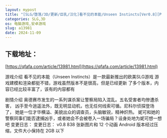 ```yaml
---
layout: mypost
title: "[SLG/堕落/3D/更新/巨乳/汉化]看不见的本能/Unseen Instincts[Ver0.8][PC+安卓/3.20G]"
categories: SLG,3D
os: 电脑游戏,安卓游戏
slug: a13981
date: 2024-11-09
---
```


## 下载地址：

[https://qfafa.com/article/13981.html](https://qfafa.com/article/13981.html)

游戏介绍
看不见的本能（Unseen Instincts）是一款最新推出的欧美SLG游戏
游戏建模和渲染都挺不错，游戏虽然版本不是很高，但是已经更新
了多个版本，内容已经比较丰富了，该有的内容都有

剧情介绍
奥德赛市发生的一系列谋杀案让警察局陷入混乱。五名受害者均惨遭杀害，
凶手至今逍遥法外，既无明显动机，也无任何线索可循。尼科尔侦探登场了，
她是一位才华横溢、美貌出众的调查员，头脑敏锐，精神炽热。
妮可和她的警察同事们能否逮捕凶手，或者她会不会被卷入一场骗局？设身处地为妮可想一想吧
变更日志：
变更日志：
v0.8
838 张新图片和 12 个动画
Android 版本经过压缩，文件大小保持在 2GB 以下